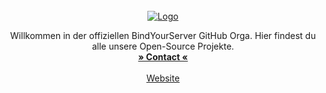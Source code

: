 <br />
<div align="center">
  <a href="">
    <img src="https://i.ibb.co/1qcjxtx/bindyourserver.png" alt="Logo">
  </a>

  <p align="center">
    Willkommen in der offiziellen BindYourServer GitHub Orga. Hier findest du alle unsere Open-Source Projekte.
    <br />
    <a href="mailto:contact@bindyourserver.com"><strong>» Contact «</strong></a>
    <br />
    <br />
    <a href="https://bindyourserver.com">Website</a>
  </p>
</div>
